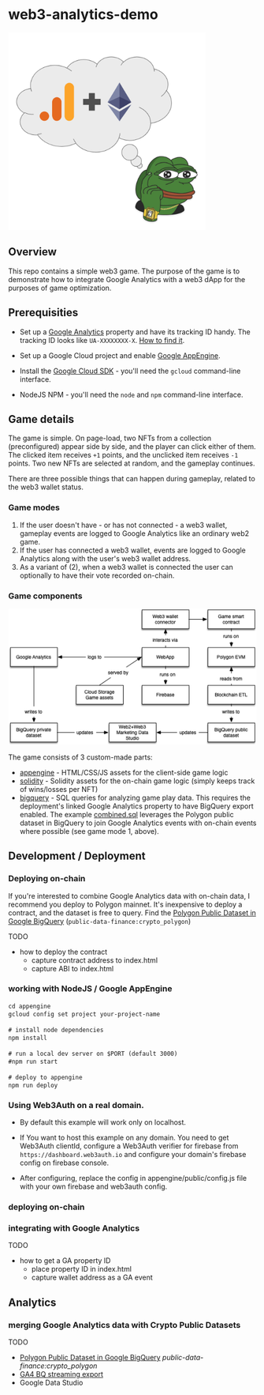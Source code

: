 
# web3-analytics-demo

<img src="hero.png" width="400"/>

## Overview

This repo contains a simple web3 game. The purpose of the game is to
demonstrate how to integrate Google Analytics with a web3 dApp for the purposes
of game optimization.

## Prerequisities

* Set up a [Google Analytics](https://analytics.google.com/)
property and have its tracking ID handy. The tracking ID looks like
`UA-XXXXXXXX-X`. [How to find it](https://www.youtube.com/watch?v=l2tNKF7Wei8).

* Set up a Google Cloud project and enable [Google
  AppEngine](https://cloud.google.com/appengine).

* Install the [Google Cloud SDK](https://cloud.google.com/sdk) - you'll need
  the `gcloud` command-line interface.

* NodeJS NPM - you'll need the `node` and `npm` command-line interface.

## Game details

The game is simple. On page-load, two NFTs from a collection (preconfigured)
appear side by side, and the player can click either of them. The clicked item
receives `+1` points, and the unclicked item receives `-1` points. Two new NFTs
are selected at random, and the gameplay continues.

There are three possible things that can happen during gameplay, related to the
web3 wallet status.

### Game modes

1. If the user doesn't have - or has not connected - a web3 wallet, gameplay
events are logged to Google Analytics like an ordinary web2 game.
2. If the user has connected a web3 wallet, events are logged to Google
Analytics along with the user's web3 wallet address.
3. As a variant of (2), when a web3 wallet is connected the user can
optionally to have their vote recorded on-chain.

### Game components

![](web3-analytics-demo.png)

The game consists of 3 custom-made parts:

* [appengine](./appengine) - HTML/CSS/JS assets for the client-side game logic
* [solidity](./solidity) - Solidity assets for the on-chain game logic (simply
  keeps track of wins/losses per NFT)
* [bigquery](./bigquery) - SQL queries for analyzing game play data. This
  requires the deployment's linked Google Analytics property to have BigQuery
  export enabled. The example [combined.sql](./bigquery/combined.sql) leverages
  the Polygon public dataset in BigQuery to join Google Analytics events with
  on-chain events where possible (see game mode 1, above).

## Development / Deployment

### Deploying on-chain

If you're interested to combine Google Analytics data with on-chain data, I
recommend you deploy to Polygon mainnet. It's inexpensive to deploy a contract,
and the dataset is free to query. Find the [Polygon Public Dataset in Google
BigQuery](https://console.cloud.google.com/marketplace/product/public-data-finance/crypto-polygon-dataset?project=public-data-finance) (`public-data-finance:crypto_polygon`)

TODO
- how to deploy the contract
  - capture contract address to index.html
  - capture ABI to index.html

### working with NodeJS / Google AppEngine

```
cd appengine
gcloud config set project your-project-name

# install node dependencies
npm install

# run a local dev server on $PORT (default 3000)
#npm run start

# deploy to appengine
npm run deploy
```

### Using Web3Auth on a real domain.

- By default this example will work only on localhost.

- If You want to host this example on any domain. You need to get Web3Auth clientId, configure a Web3Auth verifier for firebase from `https://dashboard.web3auth.io`  and configure your domain's firebase config on firebase console.

- After configuring, replace the config in appengine/public/config.js file with your own firebase and web3auth config.


### deploying on-chain


### integrating with Google Analytics

TODO
- how to get a GA property ID
  - place property ID in index.html
  - capture wallet address as a GA event

## Analytics

### merging Google Analytics data with Crypto Public Datasets

TODO
- [Polygon Public Dataset in Google BigQuery](https://console.cloud.google.com/marketplace/product/public-data-finance/crypto-polygon-dataset?project=public-data-finance) *public-data-finance:crypto_polygon*
- [GA4 BQ streaming export](https://support.google.com/analytics/answer/9823238#step3&zippy=%2Cin-this-article)
- Google Data Studio
